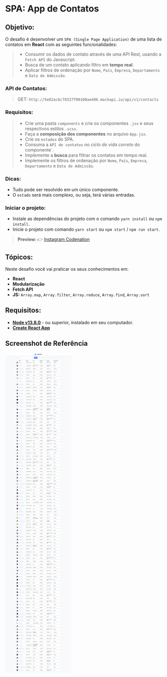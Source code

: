 # SPA: App de Contatos
  
## Objetivo:
O desafio é desenvolver um `SPA (Single Page Application)` de uma lista de contatos em **React** com as seguintes funcionalidades:
> * Consumir os dados de contato através de uma API Rest, usando a `Fetch API` do Javascript.
> * Busca de um contato aplicando filtro em **tempo real**.
> * Aplicar filtros de ordenação por `Nome`, `País`, `Empresa`, `Departamento` e `Data de Admissão`.

### API de Contatos:
> GET: `http://5e82ac6c78337f00160ae496.mockapi.io/api/v1/contacts`

### Requisitos:

> * Crie uma pasta `components` e crie os componentes `.jsx` e seus respectivos estilos `.scss`.
> * Faça a **composição dos componentes** no arquivo `App.jsx`.
> * Crie os `estados` do SPA.
> * Consuma a `API de contatos` no *ciclo de vida correto* do componente`.
> * Implemente a **busca** para filtrar os contatos em tempo real.
> * Implemente os filtros de ordenação por `Nome`, `País`, `Empresa`, `Departamento` e `Data de Admissão`.

### Dicas:
* Tudo pode ser resolvido em um único componente.
* O `estado` será mais complexo, ou seja, terá várias entradas.

### Iniciar o projeto:
* Instale as dependências do projeto com o comando `yarn install` ou `npm install`.
* Inicie o projeto com comando `yarn start` ou `npm start` / `npm run start`.

> **Preview:**
> 👉 [Instagram Codenation](https://aceleradev-react.netlify.com/aula-05/public)

## Tópicos:
Neste desafio você vai praticar os seus conhecimentos em:
- **React**
- **Modularização**
- **Fetch API**
- **JS:** `Array.map`, `Array.filter`, `Array.reduce`, `Array.find`, `Array.sort`

## Requisitos:
* **[Node v13.8.0](https://nodejs.org/en/)** - ou superior, instalado em seu computador.
* **[Create React App](https://github.com/facebook/create-react-app)**

## Screenshot de Referência
![](docs/screenshot.png)




